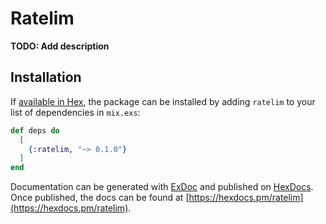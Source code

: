 # Ratelim

**TODO: Add description**

## Installation

If [available in Hex](https://hex.pm/docs/publish), the package can be installed
by adding `ratelim` to your list of dependencies in `mix.exs`:

```elixir
def deps do
  [
    {:ratelim, "~> 0.1.0"}
  ]
end
```

Documentation can be generated with [ExDoc](https://github.com/elixir-lang/ex_doc)
and published on [HexDocs](https://hexdocs.pm). Once published, the docs can
be found at [https://hexdocs.pm/ratelim](https://hexdocs.pm/ratelim).

